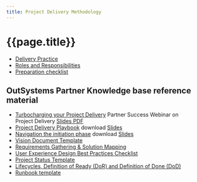 ```yaml
---
title: Project Delivery Methodology
---
```

# {{page.title}}

* [Delivery Practice]
* [Roles and Responsibilities]
* [Preparation checklist](/delivery-methodology/preparation-checklist.md)

## OutSystems Partner Knowledge base reference material

* [Turbocharging your Project Delivery] Partner Success Webinar on Project Delivery [Slides PDF](/delivery-methodology/TurbochargingYourProjectDelivery.pdf)
* [Project Delivery Playbook] download [Slides](/delivery-methodology/OutSystemsDeliveryPlaybook.pdf)
* [Navigation the initiation phase](https://www.outsystems.com/PartnerKnowledgeBase/Home?GUID=8b1a947b-9976-4e7d-984a-e3e8498bc043&PageTypeId=fe14481e-7c4c-41d6-bd32-8380a6435c51) download [Slides](/delivery-methodology/NavigatingTheInitiationPhase.pdf)
* [Vision Document Template]
* [Requirements Gathering & Solution Mapping]
* [User Experience Design Best Practices Checklist]
* [Project Status Template]
* [Lifecycles, Definition of Ready (DoR) and Definition of Done (DoD)]
* [Runbook template]

[Turbocharging your Project Delivery]: https://www.outsystems.com/PartnerKnowledgeBase/Home?PageTypeId=fe14481e-7c4c-41d6-bd32-8380a6435c51&GUID=a1fd2343-ad07-4271-95d8-3716b0a8e633
[Project Delivery Playbook]: https://www.outsystems.com/PartnerKnowledgeBase/Home?GUID=5c725653-33aa-4fc6-a8d3-ce6bf86f673e&PageTypeId=fe14481e-7c4c-41d6-bd32-8380a6435c51
[Vision Document Template]: https://www.outsystems.com/PartnerKnowledgeBase/Home?GUID=af9128ec-e3a9-4e78-81fb-edbdc8d48c99&PageTypeId=fe14481e-7c4c-41d6-bd32-8380a6435c51
[Requirements Gathering & Solution Mapping]: https://www.outsystems.com/PartnerKnowledgeBase/Home?GUID=c0e629cb-c6a8-4cd6-8487-f30ee6ed6810&PageTypeId=fe14481e-7c4c-41d6-bd32-8380a6435c51
[User Experience Design Best Practices Checklist]: https://www.outsystems.com/PartnerKnowledgeBase/Home?GUID=edc7e3b7-01b7-459c-985c-9e09e7216a4c&PageTypeId=fe14481e-7c4c-41d6-bd32-8380a6435c51
[Project Status Template]: https://www.outsystems.com/PartnerKnowledgeBase/Home?GUID=983896a6-f8bc-4e5e-9da1-7f9ea8d1fac7&PageTypeId=fe14481e-7c4c-41d6-bd32-8380a6435c51
[Lifecycles, Definition of Ready (DoR) and Definition of Done (DoD)]: https://www.outsystems.com/PartnerKnowledgeBase/Home?GUID=6f741c65-69c6-461e-94a5-98b09480b9b7&PageTypeId=fe14481e-7c4c-41d6-bd32-8380a6435c51
[Runbook template]: https://www.outsystems.com/PartnerKnowledgeBase/Home?GUID=b2da05e8-f638-4785-a02d-5a070edaf873&PageTypeId=fe14481e-7c4c-41d6-bd32-8380a6435c51
[Roles and Responsibilities]: roles-and-responsibilities.md
[Delivery Practice]: delivery-practice.md
